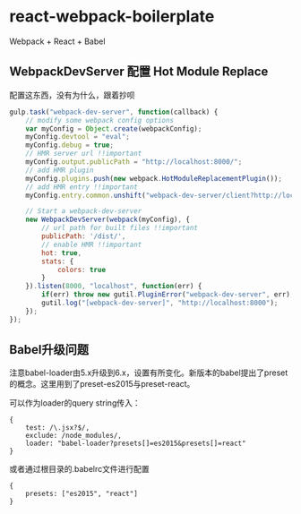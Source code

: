 # react-webpack-boilerplate
Webpack + React + Babel

## WebpackDevServer 配置 Hot Module Replace

配置这东西，没有为什么，跟着抄呗
	
```js
gulp.task("webpack-dev-server", function(callback) {
    // modify some webpack config options
    var myConfig = Object.create(webpackConfig);
    myConfig.devtool = "eval";
    myConfig.debug = true;
    // HMR server url !!important
    myConfig.output.publicPath = "http://localhost:8000/";
    // add HMR plugin
    myConfig.plugins.push(new webpack.HotModuleReplacementPlugin());
    // add HMR entry !!important
    myConfig.entry.common.unshift("webpack-dev-server/client?http://localhost:8000","webpack/hot/dev-server");

    // Start a webpack-dev-server
    new WebpackDevServer(webpack(myConfig), {
        // url path for built files !!important
        publicPath: '/dist/',
        // enable HMR !!important
        hot: true,
        stats: {
            colors: true
        }
    }).listen(8000, "localhost", function(err) {
        if(err) throw new gutil.PluginError("webpack-dev-server", err);
        gutil.log("[webpack-dev-server]", "http://localhost:8000");
    });
});
```


## Babel升级问题
注意babel-loader由5.x升级到6.x，设置有所变化。新版本的babel提出了preset的概念。这里用到了preset-es2015与preset-react。

可以作为loader的query string传入：

	{
    	test: /\.jsx?$/,
    	exclude: /node_modules/,
    	loader: "babel-loader?presets[]=es2015&presets[]=react"
	}

或者通过根目录的.babelrc文件进行配置

	{
		presets: ["es2015", "react"]
	}

